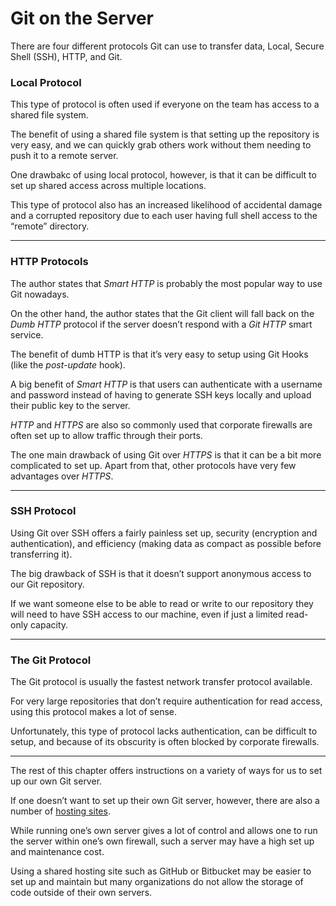 # Git on the Server

There are four different protocols Git can use to transfer data, Local, Secure Shell (SSH), HTTP, and Git.

### Local Protocol

This type of protocol is often used if everyone on the team has access to a shared file system.

The benefit of using a shared file system is that setting up the repository is very easy, and we can quickly grab others work without them needing to push it to a remote server.

One drawbakc of using local protocol, however, is that it can be difficult to set up shared access across multiple locations.

This type of protocol also has an increased likelihood of accidental damage and a corrupted repository due to each user having full shell access to the “remote” directory.

---

### HTTP Protocols

The author states that _Smart HTTP_ is probably the most popular way to use Git nowadays.

On the other hand, the author states that the Git client will fall back on the _Dumb HTTP_ protocol if the server doesn’t respond with a _Git HTTP_ smart service.

The benefit of dumb HTTP is that it’s very easy to setup using Git Hooks (like the _post-update_ hook).

A big benefit of _Smart HTTP_ is that users can authenticate with a username and password instead of having to generate SSH keys locally and upload their public key to the server.

_HTTP_ and _HTTPS_ are also so commonly used that corporate firewalls are often set up to allow traffic through their ports.

The one main drawback of using Git over _HTTPS_ is that it can be a bit more complicated to set up. Apart from that, other protocols have very few advantages over _HTTPS_.

---

### SSH Protocol

Using Git over SSH offers a fairly painless set up, security (encryption and authentication), and efficiency (making data as compact as possible before transferring it).

The big drawback of SSH is that it doesn’t support anonymous access to our Git repository.

If we want someone else to be able to read or write to our repository they will need to have SSH access to our machine, even if just a limited read-only capacity.

---

### The Git Protocol

The Git protocol is usually the fastest network transfer protocol available.

For very large repositories that don’t require authentication for read access, using this protocol makes a lot of sense.

Unfortunately, this type of protocol lacks authentication, can be difficult to setup, and because of its obscurity is often blocked by corporate firewalls.

---

The rest of this chapter offers instructions on a variety of ways for us to set up our own Git server.

If one doesn’t want to set up their own Git server, however, there are also a number of [hosting sites](https://git.wiki.kernel.org/index.php/GitHosting).

While running one’s own server gives a lot of control and allows one to run the server within one’s own firewall, such a server may have a high set up and maintenance cost.

Using a shared hosting site such as GitHub or Bitbucket may be easier to set up and maintain but many organizations do not allow the storage of code outside of their own servers.
